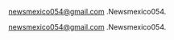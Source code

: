 <!-- FIREBASE AND SUPABASE KEYS -->
newsmexico054@gmail.com
.Newsmexico054.

<!-- ADMIN PANEL KEYS -->
newsmexico054@gmail.com
.Newsmexico054.